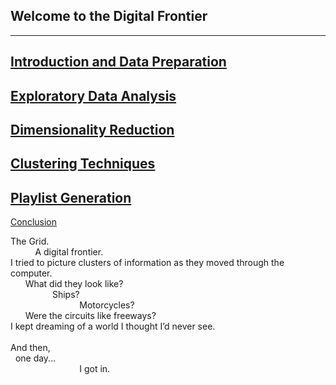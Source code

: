 ## Welcome to the Digital Frontier

---
<span style="color:blue">[Introduction and Data Preparation](https://wfseaton.github.io/TheDigitalFrontier/Intro%20&%20data%20prep.html)</span>
---
<span style="color:blue">[Exploratory Data Analysis](https://wfseaton.github.io/TheDigitalFrontier/EDA.html)</span>
---
<span style="color:blue">[Dimensionality Reduction](https://wfseaton.github.io/TheDigitalFrontier/3.%20Dimensionality%20Reduction.html)</span>
---
<span style="color:blue">[Clustering Techniques](https://wfseaton.github.io/TheDigitalFrontier/clustering.html)</span>
---
<span style="color:blue">[Playlist Generation](https://wfseaton.github.io/TheDigitalFrontier/playlist_generation.html)</span>
---
<span style="color:blue">[Conclusion](https://wfseaton.github.io/TheDigitalFrontier/conclusion.html)</span>

The Grid.<br>
&nbsp;&nbsp;&nbsp;&nbsp;&nbsp;&nbsp;&nbsp;&nbsp;&nbsp;&nbsp;A digital frontier.<br>
I tried to picture clusters of information as they moved through the computer.<br>
&nbsp;&nbsp;&nbsp;&nbsp;&nbsp;&nbsp;What did they look like?<br>
&nbsp;&nbsp;&nbsp;&nbsp;&nbsp;&nbsp;&nbsp;&nbsp;&nbsp;&nbsp;&nbsp;&nbsp;&nbsp;&nbsp;&nbsp;&nbsp;&nbsp;Ships?<br>
&nbsp;&nbsp;&nbsp;&nbsp;&nbsp;&nbsp;&nbsp;&nbsp;&nbsp;&nbsp;&nbsp;&nbsp;&nbsp;&nbsp;&nbsp;&nbsp;&nbsp;&nbsp;&nbsp;&nbsp;&nbsp;&nbsp;&nbsp;&nbsp;&nbsp;&nbsp;&nbsp;&nbsp;Motorcycles?<br>
&nbsp;&nbsp;&nbsp;&nbsp;&nbsp;&nbsp;Were the circuits like freeways?<br>
I kept dreaming of a world I thought I’d never see.<br>
<br>
And then,<br>
&nbsp;&nbsp;one day...<br>
&nbsp;&nbsp;&nbsp;&nbsp;&nbsp;&nbsp;&nbsp;&nbsp;&nbsp;&nbsp;&nbsp;&nbsp;&nbsp;&nbsp;&nbsp;&nbsp;&nbsp;&nbsp;&nbsp;&nbsp;&nbsp;&nbsp;&nbsp;&nbsp;&nbsp;&nbsp;&nbsp;&nbsp;I got in.

